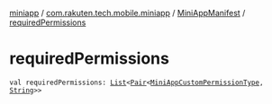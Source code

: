 [miniapp](../../index.md) / [com.rakuten.tech.mobile.miniapp](../index.md) / [MiniAppManifest](index.md) / [requiredPermissions](./required-permissions.md)

# requiredPermissions

`val requiredPermissions: `[`List`](https://kotlinlang.org/api/latest/jvm/stdlib/kotlin.collections/-list/index.html)`<`[`Pair`](https://kotlinlang.org/api/latest/jvm/stdlib/kotlin/-pair/index.html)`<`[`MiniAppCustomPermissionType`](../../com.rakuten.tech.mobile.miniapp.permission/-mini-app-custom-permission-type/index.md)`, `[`String`](https://kotlinlang.org/api/latest/jvm/stdlib/kotlin/-string/index.html)`>>`